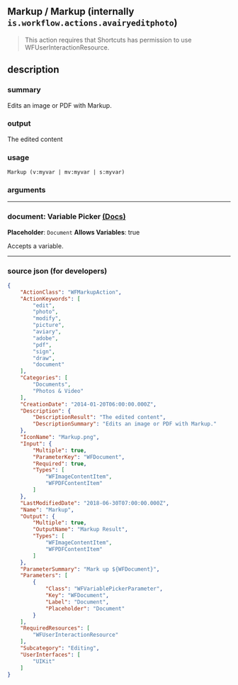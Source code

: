 
## Markup / Markup (internally `is.workflow.actions.avairyeditphoto`)

> This action requires that Shortcuts has permission to use WFUserInteractionResource.


## description

### summary

Edits an image or PDF with Markup.


### output

The edited content

### usage
```
Markup (v:myvar | mv:myvar | s:myvar)
```

### arguments

---

### document: Variable Picker [(Docs)](https://pfgithub.github.io/shortcutslang/gettingstarted#variable-picker-fields)
**Placeholder**: ```
		Document
		```
**Allows Variables**: true



Accepts a variable.

---

### source json (for developers)

```json
{
	"ActionClass": "WFMarkupAction",
	"ActionKeywords": [
		"edit",
		"photo",
		"modify",
		"picture",
		"aviary",
		"adobe",
		"pdf",
		"sign",
		"draw",
		"document"
	],
	"Categories": [
		"Documents",
		"Photos & Video"
	],
	"CreationDate": "2014-01-20T06:00:00.000Z",
	"Description": {
		"DescriptionResult": "The edited content",
		"DescriptionSummary": "Edits an image or PDF with Markup."
	},
	"IconName": "Markup.png",
	"Input": {
		"Multiple": true,
		"ParameterKey": "WFDocument",
		"Required": true,
		"Types": [
			"WFImageContentItem",
			"WFPDFContentItem"
		]
	},
	"LastModifiedDate": "2018-06-30T07:00:00.000Z",
	"Name": "Markup",
	"Output": {
		"Multiple": true,
		"OutputName": "Markup Result",
		"Types": [
			"WFImageContentItem",
			"WFPDFContentItem"
		]
	},
	"ParameterSummary": "Mark up ${WFDocument}",
	"Parameters": [
		{
			"Class": "WFVariablePickerParameter",
			"Key": "WFDocument",
			"Label": "Document",
			"Placeholder": "Document"
		}
	],
	"RequiredResources": [
		"WFUserInteractionResource"
	],
	"Subcategory": "Editing",
	"UserInterfaces": [
		"UIKit"
	]
}
```
